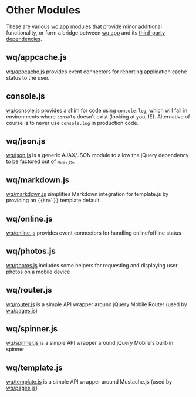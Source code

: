 Other Modules
=============

These are various [wq.app modules] that provide minor additional functionality, or form a bridge between [wq.app] and its [third-party dependencies].

## wq/appcache.js
[wq/appcache.js] provides event connectors for reporting application cache status to the user.

## console.js
[wq/console.js] provides a shim for code using `console.log`, which will fail in environments where `console` doesn't exist (looking at you, IE).  Alternative of course is to never use `console.log` in production code.

## wq/json.js
[wq/json.js] is a generic AJAX/JSON module to allow the jQuery dependency to be factored out of `map.js`.

## wq/markdown.js
[wq/markdown.js] simplifies Markdown integration for template.js by providing an `{{html}}` template default.

## wq/online.js
[wq/online.js] provides event connectors for handling online/offline status

## wq/photos.js
[wq/photos.js] includes some helpers for requesting and displaying user photos on a mobile device

## wq/router.js
[wq/router.js] is a simple API wrapper around jQuery Mobile Router (used by [wq/pages.js])

## wq/spinner.js
[wq/spinner.js] is a simple API wrapper around jQuery Mobile's built-in spinner

## wq/template.js
[wq/template.js] is a simple API wrapper around Mustache.js (used by [wq/pages.js])

[wq.app modules]: http://wq.io/docs/app
[wq.app]: http://wq.io/wq.app
[third-party dependencies]: http://wq.io/docs/third-party
[wq/appcache.js]: https://github.com/wq/wq.app/blob/master/js/wq/appcache.js
[wq/console.js]: https://github.com/wq/wq.app/blob/master/js/wq/console.js
[wq/json.js]: https://github.com/wq/wq.app/blob/master/js/wq/json.js
[wq/markdown.js]: https://github.com/wq/wq.app/blob/master/js/wq/markdown.js
[wq/online.js]: https://github.com/wq/wq.app/blob/master/js/wq/online.js
[wq/photos.js]: https://github.com/wq/wq.app/blob/master/js/wq/photos.js
[wq/router.js]: https://github.com/wq/wq.app/blob/master/js/wq/router.js
[wq/spinner.js]: https://github.com/wq/wq.app/blob/master/js/wq/spinner.js
[wq/template.js]: https://github.com/wq/wq.app/blob/master/js/wq/template.js
[wq/pages.js]: http://wq.io/docs/pages-js
